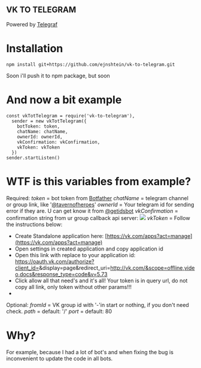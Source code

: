 ## VK TO TELEGRAM

Powered by [Telegraf](https://github.com/telegraf/telegraf)

# Installation
    npm install git+https://github.com/ejnshtein/vk-to-telegram.git
Soon i'll push it to npm package, but soon
# And now a bit example

    const vkTotTelegram = require('vk-to-telegram'),
      sender = new vkTotTelegram({
        botToken: token,
        chatName: chatName,
        ownerId: ownerId,
        vkConfirmation: vkConfirmation,
        vkToken: vkToken
      })
    sender.startListen()
# WTF is this variables from example?
Required:
*token* = bot token from [Botfather](https://t.me/botfather)
*chatName* = telegram channel or group link, like '[@tavernofheroes](https://t.me/tavernofoverwatchnews)'
*ownerId* = Your telegram id for sending error if they are. U can get know it from [@getidsbot](https://t.me/getidsbot)
*vkConfirmation* = confirmation string from ur group callback api server: ![](https://i.imgur.com/f9KDETa.png?2)
*vkToken* = Follow the instructions below:
 - Create Standalone application here: [https://vk.com/apps?act=manage](https://vk.com/apps?act=manage)
 - Open settings in created application and copy application id
 - Open this link with replace <this> to your application id: https://oauth.vk.com/authorize?client_id=<YOUR APPLICATION ID>&display=page&redirect_uri=http://vk.com/&scope=offline,video,docs&response_type=code&v=5.73
 - Click allow all that need's and it's all! Your token is in query url, do not copy all link, only token without other params!!!
 - 
Optional: 
*fromId* = VK group id with '-'in start or nothing, if you don't need check. 
*path* = default: '/'
*port* = default: 80

# Why?

For example, because I had a lot of bot's and when fixing the bug is inconvenient to update the code in all bots.
